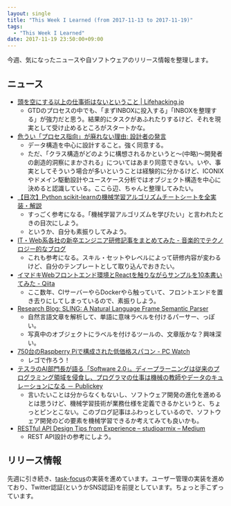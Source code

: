```yaml
---
layout: single
title: "This Week I Learned (from 2017-11-13 to 2017-11-19)"
tags:
  - "This Week I Learned"
date: 2017-11-19 23:50:00+09:00
---
```


今週、気になったニュースや自ソフトウェアのリリース情報を整理します。

## ニュース

- [頭を空にする以上の仕事術はないということ \| Lifehacking.jp](http://lifehacking.jp/2017/11/mind-like-water/)
    - GTDのプロセスの中でも、「まずINBOXに投入する」「INBOXを整理する」が強力だと思う。結果的にタスクがあふれたりするけど、それを現実として受け止めるところがスタートかな。
- [危うい「プロセス指向」が廃れない理由: 設計者の発言](http://watanabek.cocolog-nifty.com/blog/2017/11/post-cc6d.html)
    - データ構造を中心に設計すること。強く同意する。
    - ただ、「クラス構造がどのように構想されるかというと～(中略)～開発者の創造的洞察にまかされる」についてはあまり同意できない。いや、事実としてそういう場合が多いということは経験的に分かるけど、ICONIXやドメイン駆動設計やユースケース分析ではオブジェクト構造を中心に決めると認識している。ここら辺、ちゃんと整理してみたい。
- [【目次】Python scikit-learnの機械学習アルゴリズムチートシートを全実装・解説](http://neuro-educator.com/mlcontentstalbe/)
    - すっごく参考になる。「機械学習アルゴリズムを学びたい」と言われたときの目次にしよう。
    - というか、自分も素振りしてみよう。
- [IT・Web系各社の新卒エンジニア研修記事をまとめてみた - 音楽的でテクノロジー的なブログ](http://keeponrockin.hatenablog.com/entry/2017/11/15/204553)
    - これも参考になる。スキル・セットやレベルによって研修内容が変わるけど、自分のテンプレートとして取り込んでおきたい。
- [イマドキWebフロントエンド環境とReactを触りながらサンプルを10本書いてみた - Qiita](https://qiita.com/akimach/items/af3ba7841bcb789b75a5)
    - ここ数年、CIサーバーやらDockerやら触っていて、フロントエンドを置き去りにしてしまっているので、素振りしよう。
- [Research Blog: SLING: A Natural Language Frame Semantic Parser](https://research.googleblog.com/2017/11/sling-natural-language-frame-semantic.html)
    - 自然言語文章を解析して、単語に意味ラベルを付けるパーサー、っぽい。
    - 写真中のオブジェクトにラベルを付けるツールの、文章版かな？興味深い。
- [750台のRaspberry Piで構成された低価格スパコン - PC Watch](https://pc.watch.impress.co.jp/docs/news/1091722.html)
    - レゴで作ろう！
- [テスラのAI部門長が語る「Software 2.0」。ディープラーニングは従来のプログラミング領域を侵食し、プログラマの仕事は機械の教師やデータのキュレーションになる － Publickey](http://www.publickey1.jp/blog/17/ai_software_20.html)
    - 言いたいことは分からなくもないし、ソフトウェア開発の進化を進めるとは思うけど、機械学習技術が業務仕様を定義できるかというと、ちょっとピンとこない。このブログ記事はふわっとしているので、ソフトウェア開発のどの要素を機械学習できるか考えてみても良いかも。
- [RESTful API Design Tips from Experience – studioarmix – Medium](https://medium.com/studioarmix/learn-restful-api-design-ideals-c5ec915a430f)
    - REST API設計の参考にしよう。

## リリース情報

先週に引き続き、[task-focus](https://github.com/u6k/task-focus)の実装を進めています。ユーザー管理の実装を進めており、Twitter認証(というかSNS認証)を前提としています。ちょっと手こずっています。

